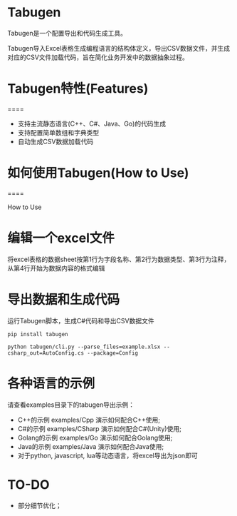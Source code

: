 Tabugen
====

Tabugen是一个配置导出和代码生成工具。

Tabugen导入Excel表格生成编程语言的结构体定义，导出CSV数据文件，并生成对应的CSV文件加载代码，旨在简化业务开发中的数据抽象过程。


# Tabugen特性(Features)
====

* 支持主流静态语言(C++、C#、Java、Go)的代码生成
* 支持配置简单数组和字典类型
* 自动生成CSV数据加载代码


# 如何使用Tabugen(How to Use)
====

How to Use

编辑一个excel文件
====

将excel表格的数据sheet按第1行为字段名称、第2行为数据类型、第3行为注释，从第4行开始为数据内容的格式编辑

导出数据和生成代码
====

运行Tabugen脚本，生成C#代码和导出CSV数据文件

`pip install tabugen`

`python tabugen/cli.py --parse_files=example.xlsx --csharp_out=AutoConfig.cs --package=Config`



各种语言的示例
====

请查看examples目录下的tabugen导出示例：

* C++的示例 examples/Cpp 演示如何配合C++使用;
* C#的示例 examples/CSharp 演示如何配合C#(Unity)使用;
* Golang的示例 examples/Go 演示如何配合Golang使用;
* Java的示例 examples/Java 演示如何配合Java使用;
* 对于python, javascript, lua等动态语言，将excel导出为json即可

TO-DO
====

* 部分细节优化；
